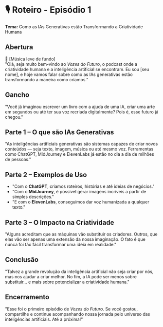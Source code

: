 # 🎙️ Roteiro - Episódio 1  
**Tema:** Como as IAs Generativas estão Transformando a Criatividade Humana  

## Abertura  
🎵 [Música leve de fundo]  
"Olá, seja muito bem-vindo ao *Vozes do Futuro*, o podcast onde a criatividade humana e a inteligência artificial se encontram. Eu sou [seu nome], e hoje vamos falar sobre como as IAs generativas estão transformando a maneira como criamos."  

## Gancho  
"Você já imaginou escrever um livro com a ajuda de uma IA, criar uma arte em segundos ou até ter sua voz recriada digitalmente? Pois é, esse futuro já chegou."  

## Parte 1 – O que são IAs Generativas  
"As inteligências artificiais generativas são sistemas capazes de criar novos conteúdos — seja texto, imagem, música ou até mesmo voz. Ferramentas como ChatGPT, MidJourney e ElevenLabs já estão no dia a dia de milhões de pessoas."  

## Parte 2 – Exemplos de Uso  
- "Com o **ChatGPT**, criamos roteiros, histórias e até ideias de negócios."  
- "Com o **MidJourney**, é possível gerar imagens incríveis a partir de simples descrições."  
- "E com o **ElevenLabs**, conseguimos dar voz humanizada a qualquer texto."  

## Parte 3 – O Impacto na Criatividade  
"Alguns acreditam que as máquinas vão substituir os criadores. Outros, que elas vão ser apenas uma extensão da nossa imaginação. O fato é que nunca foi tão fácil transformar uma ideia em realidade."  

## Conclusão  
"Talvez a grande revolução da inteligência artificial não seja criar por nós, mas nos ajudar a criar melhor. No fim, a IA pode ser menos sobre substituir... e mais sobre potencializar a criatividade humana."  

## Encerramento  
"Esse foi o primeiro episódio de *Vozes do Futuro*. Se você gostou, compartilhe e continue acompanhando nossa jornada pelo universo das inteligências artificiais. Até a próxima!"
